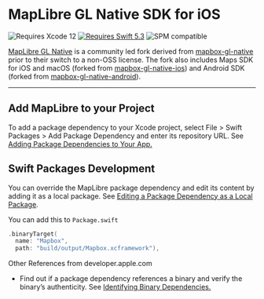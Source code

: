 # MapLibre GL Native SDK for iOS

![Requires Xcode 12](https://img.shields.io/badge/Xcode-12-1575F9.svg?style=flat&logo=xcode&logoColor=1575F9)
[![Requires Swift 5.3](https://img.shields.io/badge/Swift-5.3-FA7343.svg?style=flat&logo=Swift)](https://swift.org/package-manager/)
![SPM compatible](https://img.shields.io/badge/Swift%20Package%20Manager-compatible-FA7343.svg?style=flat&logo=Swift)

[MapLibre GL Native](https://github.com/maptiler/maplibre-gl-native) is a community led fork derived from [mapbox-gl-native](https://github.com/mapbox/mapbox-gl-native) prior to their switch to a non-OSS license. The fork also includes Maps SDK for iOS and macOS (forked from [mapbox-gl-native-ios](https://github.com/mapbox/mapbox-gl-native-ios)) and Android SDK (forked from [mapbox-gl-native-android](https://github.com/mapbox/mapbox-gl-native-android)).

---

## Add MapLibre to your Project

To add a package dependency to your Xcode project, select File > Swift Packages > Add Package Dependency and enter its repository URL. See [Adding Package Dependencies to Your App.](https://developer.apple.com/documentation/xcode/adding_package_dependencies_to_your_app)

## Swift Packages Development

You can override the MapLibre package dependency and edit its content by adding it as a local package.  See [Editing a Package Dependency as a Local Package](https://developer.apple.com/documentation/swift_packages/editing_a_package_dependency_as_a_local_package).

You can add this to `Package.swift`

```swift
.binaryTarget(
  name: "Mapbox",
  path: "build/output/Mapbox.xcframework"),
```

Other References from developer.apple.com

* Find out if a package dependency references a binary and verify the binary’s authenticity.  See [Identifying Binary Dependencies.](https://developer.apple.com/documentation/swift_packages/identifying_binary_dependencies)
